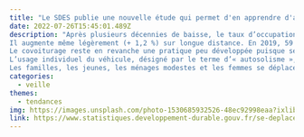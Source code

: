 ```yaml
---
title: "Le SDES publie une nouvelle étude qui permet d'en apprendre d'avatage sur le profil des covoitureurs "
date: 2022-07-26T15:45:01.489Z
description: "Après plusieurs décennies de baisse, le taux d’occupation des voitures en France se stabilise entre 2008 et 2019. 
Il augmente même légèrement (+ 1,2 %) sur longue distance. En 2019, 59 % des déplacements en voiture sont effectués à plusieurs. 
Le covoiturage reste en revanche une pratique peu développée puisque seuls 3 % des passagers déclarent avoir covoituré pour leurs déplacements en voiture. 
L’usage individuel du véhicule, désigné par le terme d’« autosolisme », majoritaire pour les déplacements en voiture de moins de 50 km, devient marginal au-delà de 500 km. Il est également beaucoup plus fréquent pour les déplacements professionnels que pour les déplacements récréatifs. 
Les familles, les jeunes, les ménages modestes et les femmes se déplacent plus souvent en voiture à plusieurs."
categories: 
  - veille
themes: 
  - tendances
img: https://images.unsplash.com/photo-1530685932526-48ec92998eaa?ixlib=rb-1.2.1&ixid=MnwxMjA3fDB8MHxwaG90by1wYWdlfHx8fGVufDB8fHx8&auto=format&fit=crop&w=870&q=80
link: https://www.statistiques.developpement-durable.gouv.fr/se-deplacer-en-voiture-seul-plusieurs-ou-en-covoiturage-0?rubrique=60&dossier=1345
---
```

